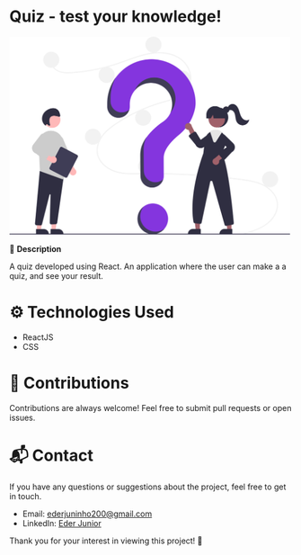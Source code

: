 # Quiz - test your knowledge!


<img
  src="/src/img/quiz.svg"
  alt="react"
  title="React"
  style="display: inline-block; margin: 0 auto; max-width: 500px">


🚀 **Description**

A quiz developed using React. An application where the user can make a a quiz, and see your result.

# ⚙️ Technologies Used
- ReactJS
- CSS

# 🤝 Contributions
Contributions are always welcome! Feel free to submit pull requests or open issues.

# 📬 Contact
If you have any questions or suggestions about the project, feel free to get in touch.

- Email: ederjuninho200@gmail.com
- LinkedIn: [Eder Junior](https://www.linkedin.com/in/ederjuniordev/)

Thank you for your interest in viewing this project! 🙌
